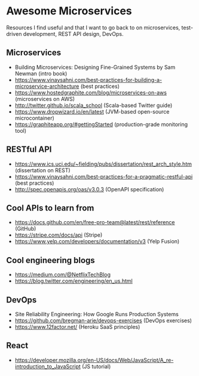 # Awesome Microservices
Resources I find useful and that I want to go back to on microservices, test-driven development, REST API design, DevOps.

## Microservices
* Building Microservices: Designing Fine-Grained Systems by Sam Newman (intro book)
* https://www.vinaysahni.com/best-practices-for-building-a-microservice-architecture (best practices)
* https://www.hostedgraphite.com/blog/microservices-on-aws (microservices on AWS)
* http://twitter.github.io/scala_school (Scala-based Twitter guide)
* https://www.dropwizard.io/en/latest (JVM-based open-source microcontainer)
* https://graphiteapp.org/#gettingStarted (production-grade monitoring tool)

## RESTful API
* https://www.ics.uci.edu/~fielding/pubs/dissertation/rest_arch_style.htm (dissertation on REST)
* https://www.vinaysahni.com/best-practices-for-a-pragmatic-restful-api (best practices)
* http://spec.openapis.org/oas/v3.0.3 (OpenAPI specification)

## Cool APIs to learn from
* https://docs.github.com/en/free-pro-team@latest/rest/reference (GitHub)
* https://stripe.com/docs/api (Stripe)
* https://www.yelp.com/developers/documentation/v3 (Yelp Fusion)

## Cool engineering blogs
* https://medium.com/@NetflixTechBlog
* https://blog.twitter.com/engineering/en_us.html

## DevOps
* Site Reliability Engineering: How Google Runs Production Systems
* https://github.com/bregman-arie/devops-exercises (DevOps exercises)
* https://www.12factor.net/ (Heroku SaaS principles)

## React
* https://developer.mozilla.org/en-US/docs/Web/JavaScript/A_re-introduction_to_JavaScript (JS tutorial)
